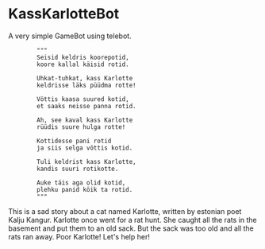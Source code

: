 # KassKarlotteBot

A very simple GameBot using telebot.

            """ 
            Seisid keldris koorepotid,
            koore kallal käisid rotid.

            Uhkat-tuhkat, kass Karlotte
            keldrisse läks püüdma rotte!

            Vöttis kaasa suured kotid,
            et saaks neisse panna rotid.

            Ah, see kaval kass Karlotte
            rüüdis suure hulga rotte!

            Kottidesse pani rotid
            ja siis selga vöttis kotid.

            Tuli keldrist kass Karlotte,
            kandis suuri rotikotte.

            Auke täis aga olid kotid,
            plehku panid köik ta rotid.
            """


This is a sad story about a cat named Karlotte, written by estonian poet Kalju Kangur.
Karlotte once went for a rat hunt. She caught all the rats in the basement and put them to an old sack.
But the sack was too old and all the rats ran away. Poor Karlotte! Let's help her!
